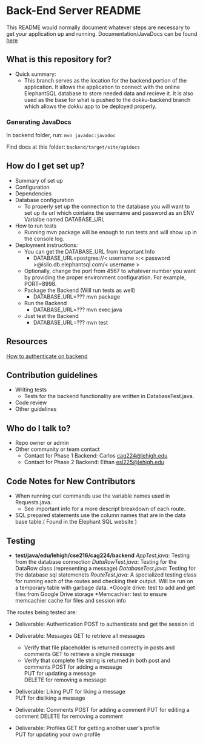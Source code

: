 # Back-End Server README

This README would normally document whatever steps are necessary to get your application up and running.
Documentation/JavaDocs can be found [here](target/site/apidocs/index.html)

## What is this repository for?

* Quick summary:
  * This branch serves as the location for the backend portion of the application. It allows the application to connect with the online ElephantSQL database to store needed data and recieve it. It is also used as the base for what is pushed to the dokku-backend branch which allows the dokku app to be deployed properly.

### Generating JavaDocs

In backend folder, run:
```mvn javadoc:javadoc```

Find docs at this folder:
```backend/target/site/apidocs```

## How do I get set up?

* Summary of set up
* Configuration
* Dependencies
* Database configuration
  * To properly set up the connection to the database you will want to set up its url which contains the username and password as an ENV Varialbe named DATABASE_URL
* How to run tests
  * Running mvn package will be enough to run tests and will show up in the console log.
* Deployment instructions:
  * You can get the DATABASE_URL from Important Info
    * DATABASE_URL=postgres://< username >:< password >@isilo.db.elephantsql.com/< username >
  * Optionally, change the port from 4567 to whatever number you want by providing the proper environment configuration. For example, PORT=8998.
  * Package the Backend (Will run tests as well)
    * DATABASE_URL=??? mvn package
  * Run the Backend
    * DATABASE_URL=??? mvn exec:java
  * Just test the Backend
    * DATABASE_URL=??? mvn test

## Resources

[How to authenticate on backend](https://developers.google.com/identity/sign-in/web/backend-auth)

## Contribution guidelines

* Writing tests
  * Tests for the backend functionality are written in DatabaseTest.java.
* Code review
* Other guidelines

## Who do I talk to?

* Repo owner or admin
* Other community or team contact
  * Contact for Phase 1 Backend: Carlos cag224@lehigh.edu
  * Contact for Phase 2 Backend: Ethan esl225@lehigh.edu

## Code Notes for New Contributors

* When running curl commands use the variable names used in Requests.java. 
  * See important info for a more descript breakdown of each route.
* SQL prepared statements use the column names that are in the data base table.( Found in the Elephant SQL website )

## Testing

* **test/java/edu/lehigh/cse216/cag224/backend**
  *AppTest.java*: Testing from the database connection
  *DataRowTest.java*: Testing for the DataRow class (representing a message)
  *DatabaseTest.java*: Testing for the database sql statemenets
  *RouteTest.java*: A specialized testing class for running each of the routes and checking their output. Will be run on a temporary table with garbage data.
  *Google drive: test to add and get files from Google Drive storage
  *Memcachier: test to ensure memcachier cache for files and session info

The routes being tested are:

* Deliverable: Authentication
POST to authenticate and get the session id

* Deliverable: Messages
GET to retrieve all messages
  * Verify that file placeholder is returned correctly in posts and comments
GET to retrieve a single message  
  * Verify that complete file string is returned in both post and comments
POST for adding a message  
PUT for updating a message  
DELETE for removing a message  

* Deliverable: Liking
PUT for liking a message  
PUT for disliking a message  
  
* Deliverable: Comments
POST for adding a comment
PUT for editing a comment
DELETE for removing a comment

* Deliverable: Profiles
GET for getting another user's profile  
PUT for updating your own profile